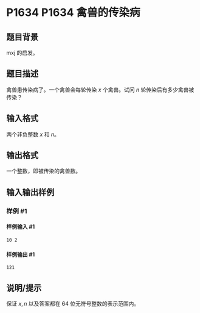 # P1634 P1634 禽兽的传染病

## 题目背景

mxj 的启发。


## 题目描述

禽兽患传染病了。一个禽兽会每轮传染 $x$ 个禽兽。试问 $n$ 轮传染后有多少禽兽被传染？


## 输入格式

两个非负整数 $x$ 和 $n$。

## 输出格式

一个整数，即被传染的禽兽数。


## 输入输出样例

### 样例 #1

#### 样例输入 #1

```
10 2
```

#### 样例输出 #1

```
121
```

## 说明/提示

保证 $x,n$ 以及答案都在 $64$ 位无符号整数的表示范围内。
